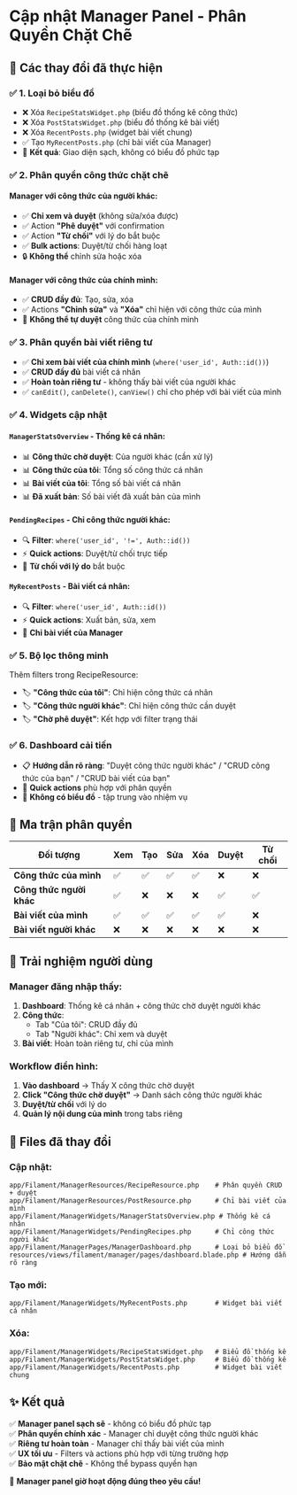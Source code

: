 # Cập nhật Manager Panel - Phân Quyền Chặt Chẽ

## 🔄 Các thay đổi đã thực hiện

### ✅ **1. Loại bỏ biểu đồ**
- ❌ Xóa `RecipeStatsWidget.php` (biểu đồ thống kê công thức)
- ❌ Xóa `PostStatsWidget.php` (biểu đồ thống kê bài viết)
- ❌ Xóa `RecentPosts.php` (widget bài viết chung)
- ✅ Tạo `MyRecentPosts.php` (chỉ bài viết của Manager)
- 🎯 **Kết quả**: Giao diện sạch, không có biểu đồ phức tạp

### ✅ **2. Phân quyền công thức chặt chẽ**

#### Manager với **công thức của người khác**:
- ✅ **Chỉ xem và duyệt** (không sửa/xóa được)
- ✅ Action **"Phê duyệt"** với confirmation
- ✅ Action **"Từ chối"** với lý do bắt buộc
- ✅ **Bulk actions**: Duyệt/từ chối hàng loạt
- 🔒 **Không thể** chỉnh sửa hoặc xóa

#### Manager với **công thức của chính mình**:
- ✅ **CRUD đầy đủ**: Tạo, sửa, xóa
- ✅ Actions **"Chỉnh sửa"** và **"Xóa"** chỉ hiện với công thức của mình
- 🚫 **Không thể tự duyệt** công thức của chính mình

### ✅ **3. Phân quyền bài viết riêng tư**
- ✅ **Chỉ xem bài viết của chính mình** (`where('user_id', Auth::id())`)
- ✅ **CRUD đầy đủ** bài viết cá nhân
- ✅ **Hoàn toàn riêng tư** - không thấy bài viết của người khác
- ✅ `canEdit()`, `canDelete()`, `canView()` chỉ cho phép với bài viết của mình

### ✅ **4. Widgets cập nhật**

#### `ManagerStatsOverview` - Thống kê cá nhân:
- 📊 **Công thức chờ duyệt**: Của người khác (cần xử lý)
- 📊 **Công thức của tôi**: Tổng số công thức cá nhân
- 📊 **Bài viết của tôi**: Tổng số bài viết cá nhân  
- 📊 **Đã xuất bản**: Số bài viết đã xuất bản của mình

#### `PendingRecipes` - Chỉ công thức người khác:
- 🔍 **Filter**: `where('user_id', '!=', Auth::id())`
- ⚡ **Quick actions**: Duyệt/từ chối trực tiếp
- 📝 **Từ chối với lý do** bắt buộc

#### `MyRecentPosts` - Bài viết cá nhân:
- 🔍 **Filter**: `where('user_id', Auth::id())`
- ⚡ **Quick actions**: Xuất bản, sửa, xem
- 📝 **Chỉ bài viết của Manager**

### ✅ **5. Bộ lọc thông minh**
Thêm filters trong RecipeResource:
- 🏷️ **"Công thức của tôi"**: Chỉ hiện công thức cá nhân
- 🏷️ **"Công thức người khác"**: Chỉ hiện công thức cần duyệt
- 🏷️ **"Chờ phê duyệt"**: Kết hợp với filter trạng thái

### ✅ **6. Dashboard cải tiến**
- 📋 **Hướng dẫn rõ ràng**: "Duyệt công thức người khác" / "CRUD công thức của bạn" / "CRUD bài viết của bạn"
- 🎯 **Quick actions** phù hợp với phân quyền
- 🚫 **Không có biểu đồ** - tập trung vào nhiệm vụ

## 🔐 **Ma trận phân quyền**

| Đối tượng | Xem | Tạo | Sửa | Xóa | Duyệt | Từ chối |
|-----------|-----|-----|-----|-----|-------|---------|
| **Công thức của mình** | ✅ | ✅ | ✅ | ✅ | ❌ | ❌ |
| **Công thức người khác** | ✅ | ❌ | ❌ | ❌ | ✅ | ✅ |
| **Bài viết của mình** | ✅ | ✅ | ✅ | ✅ | ✅ | ❌ |
| **Bài viết người khác** | ❌ | ❌ | ❌ | ❌ | ❌ | ❌ |

## 🎯 **Trải nghiệm người dùng**

### Manager đăng nhập thấy:
1. **Dashboard**: Thống kê cá nhân + công thức chờ duyệt người khác
2. **Công thức**: 
   - Tab "Của tôi": CRUD đầy đủ
   - Tab "Người khác": Chỉ xem và duyệt
3. **Bài viết**: Hoàn toàn riêng tư, chỉ của mình

### Workflow điển hình:
1. **Vào dashboard** → Thấy X công thức chờ duyệt
2. **Click "Công thức chờ duyệt"** → Danh sách công thức người khác
3. **Duyệt/từ chối** với lý do
4. **Quản lý nội dung của mình** trong tabs riêng

## 🔧 **Files đã thay đổi**

### Cập nhật:
```
app/Filament/ManagerResources/RecipeResource.php    # Phân quyền CRUD + duyệt
app/Filament/ManagerResources/PostResource.php      # Chỉ bài viết của mình
app/Filament/ManagerWidgets/ManagerStatsOverview.php # Thống kê cá nhân
app/Filament/ManagerWidgets/PendingRecipes.php      # Chỉ công thức người khác
app/Filament/ManagerPages/ManagerDashboard.php      # Loại bỏ biểu đồ
resources/views/filament/manager/pages/dashboard.blade.php # Hướng dẫn rõ ràng
```

### Tạo mới:
```
app/Filament/ManagerWidgets/MyRecentPosts.php       # Widget bài viết cá nhân
```

### Xóa:
```
app/Filament/ManagerWidgets/RecipeStatsWidget.php   # Biểu đồ thống kê
app/Filament/ManagerWidgets/PostStatsWidget.php     # Biểu đồ thống kê  
app/Filament/ManagerWidgets/RecentPosts.php         # Widget bài viết chung
```

## ✨ **Kết quả**

✅ **Manager panel sạch sẽ** - không có biểu đồ phức tạp  
✅ **Phân quyền chính xác** - Manager chỉ duyệt công thức người khác  
✅ **Riêng tư hoàn toàn** - Manager chỉ thấy bài viết của mình  
✅ **UX tối ưu** - Filters và actions phù hợp với từng trường hợp  
✅ **Bảo mật chặt chẽ** - Không thể bypass quyền hạn  

🎉 **Manager panel giờ hoạt động đúng theo yêu cầu!**
